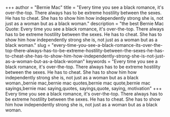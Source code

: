 +++
author = "Bernie Mac"
title = "Every time you see a black romance, it's over-the-top. There always has to be extreme hostility between the sexes. He has to cheat. She has to show him how independently strong she is, not just as a woman but as a black woman."
description = "the best Bernie Mac Quote: Every time you see a black romance, it's over-the-top. There always has to be extreme hostility between the sexes. He has to cheat. She has to show him how independently strong she is, not just as a woman but as a black woman."
slug = "every-time-you-see-a-black-romance-its-over-the-top-there-always-has-to-be-extreme-hostility-between-the-sexes-he-has-to-cheat-she-has-to-show-him-how-independently-strong-she-is-not-just-as-a-woman-but-as-a-black-woman"
keywords = "Every time you see a black romance, it's over-the-top. There always has to be extreme hostility between the sexes. He has to cheat. She has to show him how independently strong she is, not just as a woman but as a black woman.,bernie mac,bernie mac quotes,bernie mac quote,bernie mac sayings,bernie mac saying,quotes, sayings,quote, saying, motivation"
+++
Every time you see a black romance, it's over-the-top. There always has to be extreme hostility between the sexes. He has to cheat. She has to show him how independently strong she is, not just as a woman but as a black woman.
